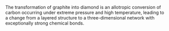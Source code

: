 The transformation of graphite into diamond is an allotropic conversion of carbon occurring under extreme pressure and high temperature, leading to a change from a layered structure to a three-dimensional network with exceptionally strong chemical bonds.
